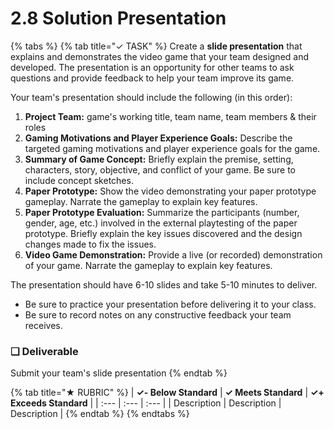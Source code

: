 # 2.8 Solution Presentation

{% tabs %}
{% tab title="✓ TASK" %}
Create a **slide presentation** that explains and demonstrates the video game that your team designed and developed. The presentation is an opportunity for other teams to ask questions and provide feedback to help your team improve its game.

Your team's presentation should include the following \(in this order\):

1. **Project Team:** game's working title, team name, team members & their roles
2. **Gaming Motivations and Player Experience Goals:** Describe the targeted gaming motivations and player experience goals for the game.
3. **Summary of Game Concept:**  Briefly explain the premise, setting, characters, story, objective, and conflict of your game. Be sure to include concept sketches.
4. **Paper Prototype:**  Show the video demonstrating your paper prototype gameplay. Narrate the gameplay to explain key features.
5. **Paper Prototype Evaluation:**  Summarize the participants \(number, gender, age, etc.\) involved in the external playtesting of the paper prototype. Briefly explain the key issues discovered and the design changes made to fix the issues.
6. **Video Game Demonstration:**  Provide a live \(or recorded\) demonstration of your game. Narrate the gameplay to explain key features.

The presentation should have 6-10 slides and take 5-10 minutes to deliver.

* Be sure to practice your presentation before delivering it to your class.
* Be sure to record notes on any constructive feedback your team receives.

### **❏ Deliverable**

Submit your team's slide presentation
{% endtab %}

{% tab title="★ RUBRIC" %}
| **✓- Below Standard** | **✓ Meets Standard** | **✓+ Exceeds Standard** |
| :--- | :--- | :--- |
| Description | Description | Description |
{% endtab %}
{% endtabs %}

